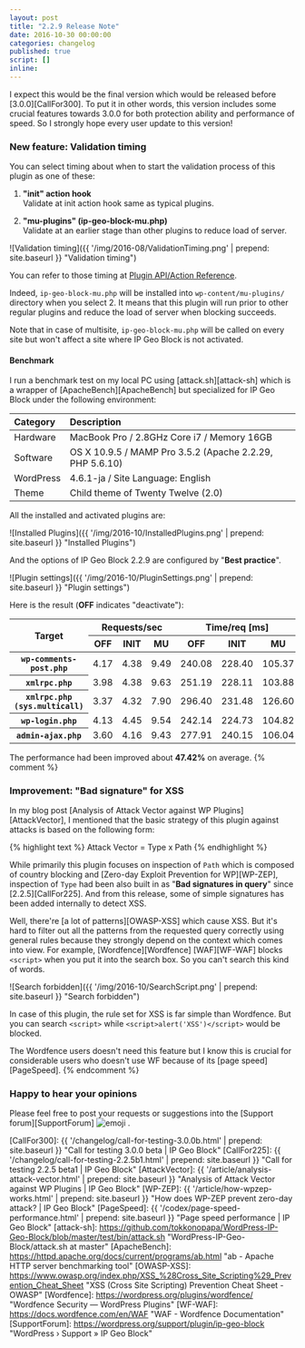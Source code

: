 ```yaml
---
layout: post
title: "2.2.9 Release Note"
date: 2016-10-30 00:00:00
categories: changelog
published: true
script: []
inline:
---
```


I expect this would be the final version which would be released before 
[3.0.0][CallFor300]. To put it in other words, this version includes some 
crucial features towards 3.0.0 for both protection ability and performance 
of speed. So I strongly hope every user update to this version!

<!--more-->

### New feature: Validation timing ###

You can select timing about when to start the validation process of this plugin 
as one of these:

1. **"init" action hook**  
   Validate at init action hook same as typical plugins.

2. **"mu-plugins" (ip-geo-block-mu.php)**  
   Validate at an earlier stage than other plugins to reduce load of server.

![Validation timing]({{ '/img/2016-08/ValidationTiming.png' | prepend: site.baseurl }}
 "Validation timing")

You can refer to those timing at [Plugin API/Action Reference][ActionHook].

Indeed, `ip-geo-block-mu.php` will be installed into `wp-content/mu-plugins/` 
directory when you select 2. It means that this plugin will run prior to other
regular plugins and reduce the load of server when blocking succeeds.

Note that in case of multisite, `ip-geo-block-mu.php` will be called on every 
site but won't affect a site where IP Geo Block is not activated.

#### Benchmark ####

I run a benchmark test on my local PC using [attack.sh][attack-sh] which is a 
wrapper of [ApacheBench][ApacheBench] but specialized for IP Geo Block under 
the following environment:

| Category      | Description                                                  |
|:--------------|:-------------------------------------------------------------|
| Hardware      | MacBook Pro / 2.8GHz Core i7 / Memory 16GB                   |
| Software      | OS X 10.9.5 / MAMP Pro 3.5.2 (Apache 2.2.29, PHP 5.6.10)     |
| WordPress     | 4.6.1-ja / Site Language: English                            |
| Theme         | Child theme of Twenty Twelve (2.0)                           |

All the installed and activated plugins are:

![Installed Plugins]({{ '/img/2016-10/InstalledPlugins.png' | prepend: site.baseurl }}
 "Installed Plugins")

And the options of IP Geo Block 2.2.9 are configured by "**Best practice**".

![Plugin settings]({{ '/img/2016-10/PluginSettings.png' | prepend: site.baseurl }}
 "Plugin settings")

Here is the result (**OFF** indicates "deactivate"):

<div class="table-responsive">
	<table class="table">
		<thead>
			<tr>
				<th rowspan="2">Target</th>
				<th colspan="3">Requests/sec</th>
				<th colspan="3">Time/req [ms]</th>
			</tr>
			<tr>
				<th>OFF</th>
				<th>INIT</th>
				<th>MU</th>
				<th>OFF</th>
				<th>INIT</th>
				<th>MU</th>
			</tr>
		</thead>
		<tbody>
			<tr>
				<th><code>wp-comments-post.php</code></th>
				<td>4.17</td>
				<td>4.38</td>
				<td>9.49</td>
				<td>240.08</td>
				<td>228.40</td>
				<td>105.37</td>
			</tr>
			<tr>
				<th><code>xmlrpc.php</code></th>
				<td>3.98</td>
				<td>4.38</td>
				<td>9.63</td>
				<td>251.19</td>
				<td>228.11</td>
				<td>103.88</td>
			</tr>
			<tr>
				<th><code>xmlrpc.php (sys.multicall)</code></th>
				<td>3.37</td>
				<td>4.32</td>
				<td>7.90</td>
				<td>296.40</td>
				<td>231.48</td>
				<td>126.60</td>
			</tr>
			<tr>
				<th><code>wp-login.php</code></th>
				<td>4.13</td>
				<td>4.45</td>
				<td>9.54</td>
				<td>242.14</td>
				<td>224.73</td>
				<td>104.82</td>
			</tr>
			<tr>
				<th><code>admin-ajax.php</code></th>
				<td>3.60</td>
				<td>4.16</td>
				<td>9.43</td>
				<td>277.91</td>
				<td>240.15</td>
				<td>106.04</td>
			</tr>
		</tbody>
	</table>
</div>

The performance had been improved about **47.42%** on average.
{% comment %}
### Improvement: "Bad signature" for XSS ###

In my blog post [Analysis of Attack Vector against WP Plugins][AttackVector],
I mentioned that the basic strategy of this plugin against attacks is based on 
the following form:

{% highlight text %}
Attack Vector = Type x Path
{% endhighlight %}

While primarily this plugin focuses on inspection of `Path` which is composed 
of country blocking and [Zero-day Exploit Prevention for WP][WP-ZEP], 
inspection of `Type` had been also built in as "**Bad signatures in query**" 
since [2.2.5][CallFor225]. And from this release, some of simple signatures 
has been added internally to detect XSS.

Well, there're [a lot of patterns][OWASP-XSS] which cause XSS. But it's hard 
to filter out all the patterns from the requested query correctly using general 
rules because they strongly depend on the context which comes into view. For 
example, [Wordfence][Wordfence] [WAF][WF-WAF] blocks `<script>` when you put it 
into the search box. So you can't search this kind of words.

![Search forbidden]({{ '/img/2016-10/SearchScript.png' | prepend: site.baseurl }}
 "Search forbidden")

In case of this plugin, the rule set for XSS is far simple than Wordfence.
But you can search `<script>` while `<script>alert('XSS')</script>` would be 
blocked.

The Wordfence users doesn't need this feature but I know this is crucial for 
considerable users who doesn't use WF because of its [page speed][PageSpeed].
{% endcomment %}
### Happy to hear your opinions ###

Please feel free to post your requests or suggestions into the 
[Support forum][SupportForum] <span class="emoji">
![emoji](https://assets-cdn.github.com/images/icons/emoji/unicode/1f477.png)
</span>.

[IP-Geo-Block]: https://wordpress.org/plugins/ip-geo-block/ "WordPress › IP Geo Block « WordPress Plugins"
[ActionHook]:   https://codex.wordpress.org/Plugin_API/Action_Reference "Plugin API/Action Reference &laquo; WordPress Codex"
[CallFor300]:   {{ '/changelog/call-for-testing-3.0.0b.html'  | prepend: site.baseurl }} "Call for testing 3.0.0 beta | IP Geo Block"
[CallFor225]:   {{ '/changelog/call-for-testing-2.2.5b1.html' | prepend: site.baseurl }} "Call for testing 2.2.5 beta1 | IP Geo Block"
[AttackVector]: {{ '/article/analysis-attack-vector.html'     | prepend: site.baseurl }} "Analysis of Attack Vector against WP Plugins | IP Geo Block"
[WP-ZEP]:       {{ '/article/how-wpzep-works.html'            | prepend: site.baseurl }} "How does WP-ZEP prevent zero-day attack? | IP Geo Block"
[PageSpeed]:    {{ '/codex/page-speed-performance.html'       | prepend: site.baseurl }} "Page speed performance | IP Geo Block"
[attack-sh]:    https://github.com/tokkonopapa/WordPress-IP-Geo-Block/blob/master/test/bin/attack.sh "WordPress-IP-Geo-Block/attack.sh at master"
[ApacheBench]:  https://httpd.apache.org/docs/current/programs/ab.html "ab - Apache HTTP server benchmarking tool"
[OWASP-XSS]:    https://www.owasp.org/index.php/XSS_%28Cross_Site_Scripting%29_Prevention_Cheat_Sheet "XSS (Cross Site Scripting) Prevention Cheat Sheet - OWASP"
[Wordfence]:    https://wordpress.org/plugins/wordfence/ "Wordfence Security &mdash; WordPress Plugins"
[WF-WAF]:       https://docs.wordfence.com/en/WAF "WAF - Wordfence Documentation"
[SupportForum]: https://wordpress.org/support/plugin/ip-geo-block "WordPress &#8250; Support &raquo; IP Geo Block"
